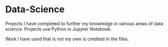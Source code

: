 # Data-Science
Projects I have completed to further my knowledge in various areas of data science. Projects use Python in Jupyter Notebook.

Work I have used that is not my own is credited in the files.
